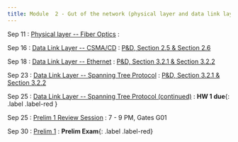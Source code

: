 ```yaml
---
title: Module  2 - Gut of the network (physical layer and data link layer)
---
```


Sep 11
: [Physical layer -- Fiber Optics]()
  : []()


Sep 16
: [Data Link Layer -- CSMA/CD]()
  : [P&D, Section 2.5 & Section 2.6]()


Sep 18
: [Data Link Layer -- Ethernet]()
  : [P&D, Section 3.2.1 & Section 3.2.2	]()


Sep 23
: [Data Link Layer -- Spanning Tree Protocol]()
  : [P&D, Section 3.2.1 & Section 3.2.2	]()


Sep 25
: [Data Link Layer -- Spanning Tree Protocol (continued)](https://canvas.cornell.edu/files/10005496/download?download_frd=1)
  : **HW 1 due**{: .label .label-red }[]()

Sep 25
: [Prelim 1 Review Session]()
  : 7 - 9 PM, Gates G01

Sep 30
: [Prelim 1]()
  : **Prelim Exam**{: .label .label-red}[]()


